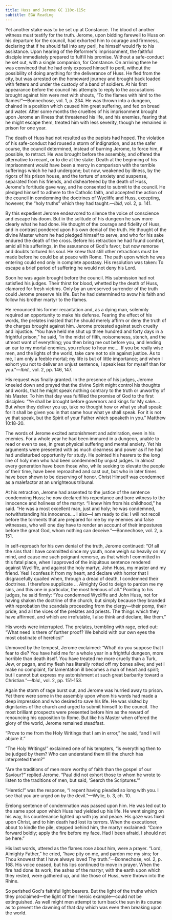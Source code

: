 ```yaml
---
title: Huss and Jerome GC 110c-115c
subtitle: EGW Reading
---
```


Yet another stake was to be set up at Constance. The blood of another witness must testify for the truth. Jerome, upon bidding farewell to Huss on his departure for the council, had exhorted him to courage and firmness, declaring that if he should fall into any peril, he himself would fly to his assistance. Upon hearing of the Reformer's imprisonment, the faithful disciple immediately prepared to fulfill his promise. Without a safe-conduct he set out, with a single companion, for Constance. On arriving there he was convinced that he had only exposed himself to peril, without the possibility of doing anything for the deliverance of Huss. He fled from the city, but was arrested on the homeward journey and brought back loaded with fetters and under the custody of a band of soldiers. At his first appearance before the council his attempts to reply to the accusations brought against him were met with shouts, “To the flames with him! to the flames!”—Bonnechose, vol. 1, p. 234. He was thrown into a dungeon, chained in a position which caused him great suffering, and fed on bread and water. After some months the cruelties of his imprisonment brought upon Jerome an illness that threatened his life, and his enemies, fearing that he might escape them, treated him with less severity, though he remained in prison for one year.

The death of Huss had not resulted as the papists had hoped. The violation of his safe-conduct had roused a storm of indignation, and as the safer course, the council determined, instead of burning Jerome, to force him, if possible, to retract. He was brought before the assembly, and offered the alternative to recant, or to die at the stake. Death at the beginning of his imprisonment would have been a mercy in comparison with the terrible sufferings which he had undergone; but now, weakened by illness, by the rigors of his prison house, and the torture of anxiety and suspense, separated from his friends, and disheartened by the death of Huss, Jerome's fortitude gave way, and he consented to submit to the council. He pledged himself to adhere to the Catholic faith, and accepted the action of the council in condemning the doctrines of Wycliffe and Huss, excepting, however, the “holy truths” which they had taught.—_Ibid,_ vol. 2, p. 141.

By this expedient Jerome endeavored to silence the voice of conscience and escape his doom. But in the solitude of his dungeon he saw more clearly what he had done. He thought of the courage and fidelity of Huss, and in contrast pondered upon his own denial of the truth. He thought of the divine Master whom he had pledged himself to serve, and who for his sake endured the death of the cross. Before his retraction he had found comfort, amid all his sufferings, in the assurance of God's favor; but now remorse and doubts tortured his soul. He knew that still other retractions must be made before he could be at peace with Rome. The path upon which he was entering could end only in complete apostasy. His resolution was taken: To escape a brief period of suffering he would not deny his Lord.

Soon he was again brought before the council. His submission had not satisfied his judges. Their thirst for blood, whetted by the death of Huss, clamored for fresh victims. Only by an unreserved surrender of the truth could Jerome preserve his life. But he had determined to avow his faith and follow his brother martyr to the flames.

He renounced his former recantation and, as a dying man, solemnly required an opportunity to make his defense. Fearing the effect of his words, the prelates insisted that he should merely affirm or deny the truth of the charges brought against him. Jerome protested against such cruelty and injustice. “You have held me shut up three hundred and forty days in a frightful prison,” he said, “in the midst of filth, noisomeness, stench, and the utmost want of everything; you then bring me out before you, and lending an ear to my mortal enemies, you refuse to hear me.... If you be really wise men, and the lights of the world, take care not to sin against justice. As to me, I am only a feeble mortal; my life is but of little importance; and when I exhort you not to deliver an unjust sentence, I speak less for myself than for you.”—_Ibid.,_ vol. 2, pp. 146, 147.

His request was finally granted. In the presence of his judges, Jerome kneeled down and prayed that the divine Spirit might control his thoughts and words, that he might speak nothing contrary to the truth or unworthy of his Master. To him that day was fulfilled the promise of God to the first disciples: “Ye shall be brought before governors and kings for My sake.... But when they deliver you up, take no thought how or what ye shall speak: for it shall be given you in that same hour what ye shall speak. For it is not ye that speak, but the Spirit of your Father which speaketh in you.” Matthew 10:18-20.

The words of Jerome excited astonishment and admiration, even in his enemies. For a whole year he had been immured in a dungeon, unable to read or even to see, in great physical suffering and mental anxiety. Yet his arguments were presented with as much clearness and power as if he had had undisturbed opportunity for study. He pointed his hearers to the long line of holy men who had been condemned by unjust judges. In almost every generation have been those who, while seeking to elevate the people of their time, have been reproached and cast out, but who in later times have been shown to be deserving of honor. Christ Himself was condemned as a malefactor at an unrighteous tribunal.

At his retraction, Jerome had assented to the justice of the sentence condemning Huss; he now declared his repentance and bore witness to the innocence and holiness of the martyr. “I knew him from his childhood,” he said. “He was a most excellent man, just and holy; he was condemned, notwithstanding his innocence.... I also—I am ready to die: I will not recoil before the torments that are prepared for me by my enemies and false witnesses, who will one day have to render an account of their impostures before the great God, whom nothing can deceive.”—Bonnechose, vol. 2, p. 151.

In self-reproach for his own denial of the truth, Jerome continued: “Of all the sins that I have committed since my youth, none weigh so heavily on my mind, and cause me such poignant remorse, as that which I committed in this fatal place, when I approved of the iniquitous sentence rendered against Wycliffe, and against the holy martyr, John Huss, my master and my friend. Yes! I confess it from my heart, and declare with horror that I disgracefully quailed when, through a dread of death, I condemned their doctrines. I therefore supplicate ... Almighty God to deign to pardon me my sins, and this one in particular, the most heinous of all.” Pointing to his judges, he said firmly: “You condemned Wycliffe and John Huss, not for having shaken the doctrine of the church, but simply because they branded with reprobation the scandals proceeding from the clergy—their pomp, their pride, and all the vices of the prelates and priests. The things which they have affirmed, and which are irrefutable, I also think and declare, like them.”

His words were interrupted. The prelates, trembling with rage, cried out: “What need is there of further proof? We behold with our own eyes the most obstinate of heretics!”

Unmoved by the tempest, Jerome exclaimed: “What! do you suppose that I fear to die? You have held me for a whole year in a frightful dungeon, more horrible than death itself. You have treated me more cruelly than a Turk, Jew, or pagan, and my flesh has literally rotted off my bones alive; and yet I make no complaint, for lamentation ill becomes a man of heart and spirit; but I cannot but express my astonishment at such great barbarity toward a Christian.”—_Ibid.,_ vol. 2, pp. 151-153.

Again the storm of rage burst out, and Jerome was hurried away to prison. Yet there were some in the assembly upon whom his words had made a deep impression and who desired to save his life. He was visited by dignitaries of the church and urged to submit himself to the council. The most brilliant prospects were presented before him as the reward of renouncing his opposition to Rome. But like his Master when offered the glory of the world, Jerome remained steadfast.

“Prove to me from the Holy Writings that I am in error,” he said, “and I will abjure it.”

“The Holy Writings!” exclaimed one of his tempters, “is everything then to be judged by them? Who can understand them till the church has interpreted them?”

“Are the traditions of men more worthy of faith than the gospel of our Saviour?” replied Jerome. “Paul did not exhort those to whom he wrote to listen to the traditions of men, but said, ‘Search the Scriptures.’”

“Heretic!” was the response, “I repent having pleaded so long with you. I see that you are urged on by the devil.”—Wylie, b. 3, ch. 10.

Erelong sentence of condemnation was passed upon him. He was led out to the same spot upon which Huss had yielded up his life. He went singing on his way, his countenance lighted up with joy and peace. His gaze was fixed upon Christ, and to him death had lost its terrors. When the executioner, about to kindle the pile, stepped behind him, the martyr exclaimed: “Come forward boldly; apply the fire before my face. Had I been afraid, I should not be here.”

His last words, uttered as the flames rose about him, were a prayer. “Lord, Almighty Father,” he cried, “have pity on me, and pardon me my sins; for Thou knowest that I have always loved Thy truth.”—Bonnechose, vol. 2, p. 168. His voice ceased, but his lips continued to move in prayer. When the fire had done its work, the ashes of the martyr, with the earth upon which they rested, were gathered up, and like those of Huss, were thrown into the Rhine.

So perished God's faithful light bearers. But the light of the truths which they proclaimed—the light of their heroic example—could not be extinguished. As well might men attempt to turn back the sun in its course as to prevent the dawning of that day which was even then breaking upon the world.